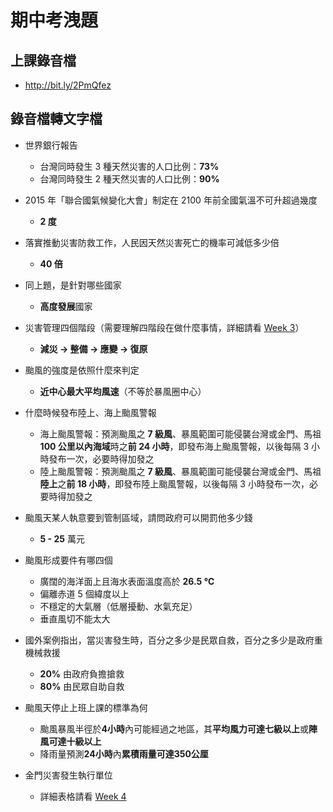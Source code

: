 # 期中考洩題
## 上課錄音檔
* http://bit.ly/2PmQfez

## 錄音檔轉文字檔
* 世界銀行報告
    * 台灣同時發生 3 種天然災害的人口比例：**73%**
    * 台灣同時發生 2 種天然災害的人口比例：**90%**

* 2015 年「聯合國氣候變化大會」制定在 2100 年前全國氣溫不可升超過幾度
    * **2 度**

* 落實推動災害防救工作，人民因天然災害死亡的機率可減低多少倍
    * **40 倍**

* 同上題，是針對哪些國家
    * **高度發展**國家

* 災害管理四個階段（需要理解四階段在做什麼事情，詳細請看 [Week 3](https://github.com/ChiaYuSu/disaster107b/blob/master/Week%203.md)）
    * **減災 → 整備 → 應變 → 復原**

* 颱風的強度是依照什麼來判定
    * **近中心最大平均風速**（不等於暴風圈中心）

* 什麼時候發布陸上、海上颱風警報
    * 海上颱風警報：預測颱風之 **7 級風**、暴風範圍可能侵襲台灣或金門、馬祖 **100 公里以內海域**時之**前 24 小時**，即發布海上颱風警報，以後每隔 3 小時發布一次，必要時得加發之
    * 陸上颱風警報：預測颱風之 **7 級風**、暴風範圍可能侵襲台灣或金門、馬祖**陸上**之**前 18 小時**，即發布陸上颱風警報，以後每隔 3 小時發布一次，必要時得加發之

* 颱風天某人執意要到管制區域，請問政府可以開罰他多少錢
    * **5 - 25** 萬元

* 颱風形成要件有哪四個
    * 廣闊的海洋面上且海水表面溫度高於 **26.5 ℃**
    * 偏離赤道 5 個緯度以上
    * 不穩定的大氣層（低層擾動、水氣充足）
    * 垂直風切不能太大

* 國外案例指出，當災害發生時，百分之多少是民眾自救，百分之多少是政府重機械救援
    * **20%** 由政府負擔搶救
    * **80%** 由民眾自助自救

* 颱風天停止上班上課的標準為何
    * 颱風暴風半徑於**4小時**內可能經過之地區，其**平均風力可達七級以上**或**陣風可達十級以上**
    * 降雨量預測**24小時**內**累積雨量可達350公厘**

* 金門災害發生執行單位
    * 詳細表格請看 [Week 4](https://github.com/ChiaYuSu/disaster107b/blob/master/Week%204.md)